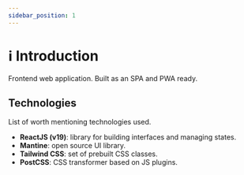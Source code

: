 ```yaml
---
sidebar_position: 1
---
```


# ℹ️ Introduction

Frontend web application. Built as an SPA and PWA ready.

## Technologies

List of worth mentioning technologies used.

- **ReactJS (v19)**: library for building interfaces and managing states.
- **Mantine**: open source UI library.
- **Tailwind CSS**: set of prebuilt CSS classes.
- **PostCSS**: CSS transformer based on JS plugins.

